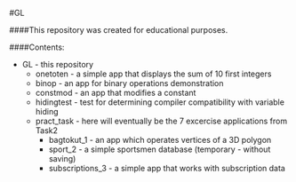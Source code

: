 #GL

####This repository was created for educational purposes.

####Contents:
+    GL - this repository
     +    onetoten - a simple app that displays the sum of 10 first integers
     +    binop - an app for binary operations demonstration
     +    constmod - an app that modifies a constant
     +    hidingtest - test for determining compiler compatibility with variable hiding
     +    pract\_task - here will eventually be the 7 excercise applications from Task2
          +    bagtokut\_1 - an app which operates vertices of a 3D polygon
          +    sport\_2 - a simple sportsmen database (temporary - without saving)
          +    subscriptions\_3 - a simple app that works with subscription data
